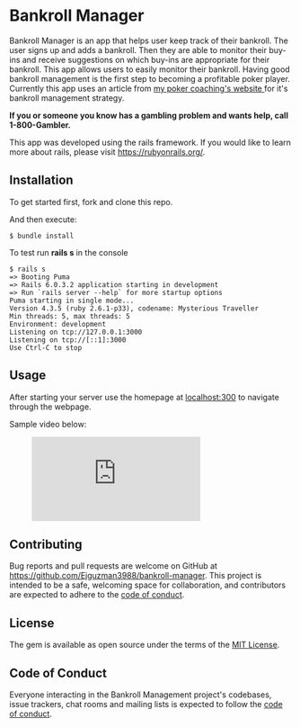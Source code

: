 # Bankroll Manager

Bankroll Manager is an app that helps user keep track of their bankroll. The user signs up and adds a bankroll. Then they are able to monitor their buy-ins and receive suggestions on which buy-ins are appropriate for their bankroll. This app allows users to easily monitor their bankroll. Having good bankroll management is the first step to becoming a profitable poker player. Currently this app uses an article from [my poker coaching's website ](https://www.mypokercoaching.com/poker-bankroll-management-strategy-tips/) for it's bankroll management strategy. 

**If you or someone you know has a gambling problem and wants help, call 1-800-Gambler.**

This app was developed using the rails framework. If you would like to learn more about rails, please visit https://rubyonrails.org/.

## Installation

To get started first, fork and clone this repo. 

And then execute:

    $ bundle install

To test run **rails s** in the console
    
    $ rails s
    => Booting Puma
    => Rails 6.0.3.2 application starting in development 
    => Run `rails server --help` for more startup options
    Puma starting in single mode...
    Version 4.3.5 (ruby 2.6.1-p33), codename: Mysterious Traveller
    Min threads: 5, max threads: 5
    Environment: development
    Listening on tcp://127.0.0.1:3000
    Listening on tcp://[::1]:3000
    Use Ctrl-C to stop


## Usage

After starting your server use the homepage at [localhost:300](http://localhost:3000) to navigate through the webpage.

Sample video below: 

<!-- blank line -->
<figure class="video_container">
  <iframe src="https://www.youtube.com/embed/wiOjbbg0eAE" frameborder="0" allowfullscreen="true"> </iframe>
</figure>
<!-- blank line -->


## Contributing

Bug reports and pull requests are welcome on GitHub at https://github.com/Ejguzman3988/bankroll-manager. This project is intended to be a safe, welcoming space for collaboration, and contributors are expected to adhere to the [code of conduct](https://github.com/Ejguzman3988/bankroll-manager/blob/master/CODE_OF_CONDUCT.md).


## License

The gem is available as open source under the terms of the [MIT License](https://opensource.org/licenses/MIT).

## Code of Conduct

Everyone interacting in the Bankroll Management project's codebases, issue trackers, chat rooms and mailing lists is expected to follow the [code of conduct](https://github.com/Ejguzman3988/bankroll-manager/blob/master/CODE_OF_CONDUCT.md).